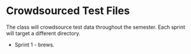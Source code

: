 # Crowdsourced Test Files

The class will crowdsource test data throughout the semester.
Each sprint will target a different directory.
* Sprint 1 - brews.
